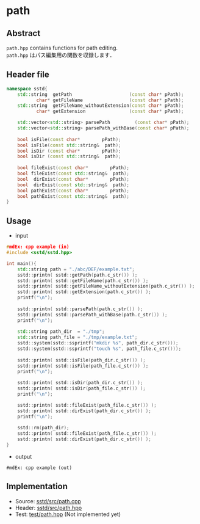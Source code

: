 # path
## Abstract
`path.hpp` contains functions for path editing.  
`path.hpp` はパス編集用の関数を収録します．

## Header file
```cpp
namespace sstd{
    std::string  getPath                     (const char* pPath);
           char* getFileName                 (const char* pPath);
    std::string  getFileName_withoutExtension(const char* pPath);
           char* getExtension                (const char* pPath);

    std::vector<std::string> parsePath         (const char* pPath);
    std::vector<std::string> parsePath_withBase(const char* pPath);
    
    bool isFile(const char*        pPath);
    bool isFile(const std::string&  path);
    bool isDir (const char*        pPath);
    bool isDir (const std::string&  path);
    
    bool fileExist(const char*        pPath);
    bool fileExist(const std::string&  path);
    bool  dirExist(const char*        pPath);
    bool  dirExist(const std::string&  path);
    bool pathExist(const char*        pPath);
    bool pathExist(const std::string&  path);
}
```

## Usage
- input
```cpp
#mdEx: cpp example (in)
#include <sstd/sstd.hpp>

int main(){
    std::string path = "./abc/DEF/example.txt";
    sstd::printn( sstd::getPath(path.c_str()) );
    sstd::printn( sstd::getFileName(path.c_str()) );
    sstd::printn( sstd::getFileName_withoutExtension(path.c_str()) );
    sstd::printn( sstd::getExtension(path.c_str()) );
    printf("\n");
    
    sstd::printn( sstd::parsePath(path.c_str()) );
    sstd::printn( sstd::parsePath_withBase(path.c_str()) );
    printf("\n");
    
    std::string path_dir  = "./tmp";
    std::string path_file = "./tmp/example.txt";
    sstd::system(sstd::ssprintf("mkdir %s", path_dir.c_str()));
    sstd::system(sstd::ssprintf("touch %s", path_file.c_str()));
    
    sstd::printn( sstd::isFile(path_dir.c_str()) );
    sstd::printn( sstd::isFile(path_file.c_str()) );
    printf("\n");
    
    sstd::printn( sstd::isDir(path_dir.c_str()) );
    sstd::printn( sstd::isDir(path_file.c_str()) );
    printf("\n");

    sstd::printn( sstd::fileExist(path_file.c_str()) );
    sstd::printn( sstd::dirExist(path_dir.c_str()) );
    printf("\n");
    
    sstd::rm(path_dir);
    sstd::printn( sstd::fileExist(path_file.c_str()) );
    sstd::printn( sstd::dirExist(path_dir.c_str()) );
}
```
- output  
```
#mdEx: cpp example (out)
```

## Implementation
- Source: [sstd/src/path.cpp](https://github.com/admiswalker/SubStandardLibrary-SSTD-/blob/master/sstd/src/path.cpp)
- Header: [sstd/src/path.hpp](https://github.com/admiswalker/SubStandardLibrary-SSTD-/blob/master/sstd/src/path.hpp)
- Test: [test/path.hpp](https://github.com/admiswalker/SubStandardLibrary-SSTD-/blob/master/test/path.hpp)
  (Not implemented yet)

